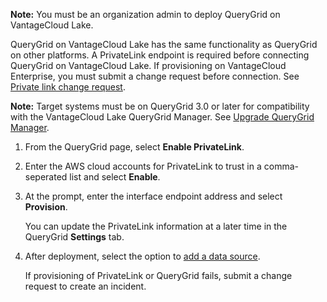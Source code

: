 
**Note:** You must be an organization admin to deploy QueryGrid on VantageCloud Lake.

QueryGrid on VantageCloud Lake has the same functionality as QueryGrid on other platforms. A PrivateLink endpoint is required before connecting QueryGrid on VantageCloud Lake. If provisioning on VantageCloud Enterprise, you must submit a change request before connection. See [Private link change request](yml1671157089031.md).

**Note:** Target systems must be on QueryGrid 3.0 or later for compatibility with the VantageCloud Lake QueryGrid Manager. See [Upgrade QueryGrid Manager](wgr1674777759031.md).

1.  From the QueryGrid page, select **Enable PrivateLink**.

1.  Enter the AWS cloud accounts for PrivateLink to trust in a comma-seperated list and select **Enable**.

1.  At the prompt, enter the interface endpoint address and select **Provision**.

    You can update the PrivateLink information at a later time in the QueryGrid **Settings** tab.

1.  After deployment, select the option to [add a data source](znp1640282079399.md).

    If provisioning of PrivateLink or QueryGrid fails, submit a change request to create an incident.


